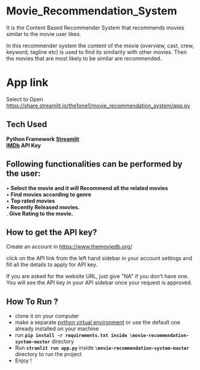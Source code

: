 # Movie_Recommendation_System

It is the Content Based Recommender System that recommends movies similar to the movie user likes.

In this recommender system the content of the movie (overview, cast, crew, keyword, tagline etc) is used to find its similarity with other movies. Then the movies that are most likely to be similar are recommended.

# App link
Select to Open
https://share.streamlit.io/the1one1/movie_recommendation_system/app.py

## Tech Used
**Python Framework [Streamlit](https://streamlit.io/)<br>**
**[IMDb]( https://www.themoviedb.org/) API Key**

## Following functionalities can be performed by the user: <br>
• **Select the movie and it will Recommend all the related movies**<br>
• **Find movies according to genre**<br>
• **Top rated movies** <br>
• **Recently Released movies.** <br>
. **Give Rating to the movie.**
## How to get the API key?

Create an account in https://www.themoviedb.org/ 

click on the API link from the left hand sidebar in your account settings and fill all the details to apply for API key. 

If you are asked for the website URL, just give "NA" if you don't have one. You will see the API key in your API sidebar once your request is approved.


## How To Run ?
- clone it on your computer
- make a separate [python virtual environment](https://packaging.python.org/guides/installing-using-pip-and-virtual-environments/) or use the default one already installed on your machine
- run **``` pip install -r requirements.txt inside \movie-recommendation-system-master ```** directory
- Run **``` stramlit run app.py ```** inside **``` \movie-recommendation-system-master ```** directory to run the project
- Enjoy !

